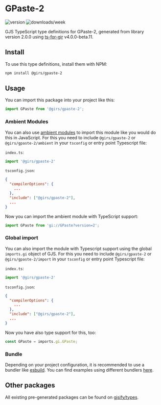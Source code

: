 
# GPaste-2

![version](https://img.shields.io/npm/v/@girs/gpaste-2)
![downloads/week](https://img.shields.io/npm/dw/@girs/gpaste-2)


GJS TypeScript type definitions for GPaste-2, generated from library version 2.0.0 using [ts-for-gir](https://github.com/gjsify/ts-for-gir) v4.0.0-beta.11.


## Install

To use this type definitions, install them with NPM:
```bash
npm install @girs/gpaste-2
```

## Usage

You can import this package into your project like this:
```ts
import GPaste from '@girs/gpaste-2';
```

### Ambient Modules

You can also use [ambient modules](https://github.com/gjsify/ts-for-gir/tree/main/packages/cli#ambient-modules) to import this module like you would do this in JavaScript.
For this you need to include `@girs/gpaste-2` or `@girs/gpaste-2/ambient` in your `tsconfig` or entry point Typescript file:

`index.ts`:
```ts
import '@girs/gpaste-2'
```

`tsconfig.json`:
```json
{
  "compilerOptions": {
    ...
  },
  "include": ["@girs/gpaste-2"],
  ...
}
```

Now you can import the ambient module with TypeScript support: 

```ts
import GPaste from 'gi://GPaste?version=2';
```

### Global import

You can also import the module with Typescript support using the global `imports.gi` object of GJS.
For this you need to include `@girs/gpaste-2` or `@girs/gpaste-2/import` in your `tsconfig` or entry point Typescript file:

`index.ts`:
```ts
import '@girs/gpaste-2'
```

`tsconfig.json`:
```json
{
  "compilerOptions": {
    ...
  },
  "include": ["@girs/gpaste-2"],
  ...
}
```

Now you have also type support for this, too:

```ts
const GPaste = imports.gi.GPaste;
```

### Bundle

Depending on your project configuration, it is recommended to use a bundler like [esbuild](https://esbuild.github.io/). You can find examples using different bundlers [here](https://github.com/gjsify/ts-for-gir/tree/main/examples).

## Other packages

All existing pre-generated packages can be found on [gjsify/types](https://github.com/gjsify/types).

